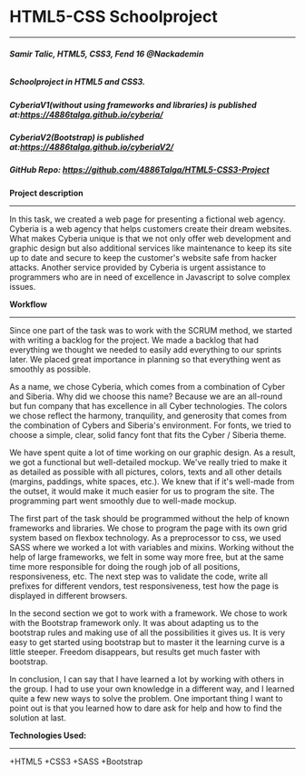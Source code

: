 # HTML5-CSS Schoolproject
***

###### **Samir Talic, HTML5, CSS3, Fend 16 @Nackademin** ######

##### Schoolproject in HTML5 and CSS3.

 ##### CyberiaV1(without using frameworks and libraries) is published at:<https://4886talga.github.io/cyberia/>
 
 ##### CyberiaV2(Bootstrap) is published at:<https://4886talga.github.io/cyberiaV2/>
 
 ##### GitHub Repo: <https://github.com/4886Talga/HTML5-CSS3-Project>
 
 
 
 **Project description**
 ***
 
In this task, we created a web page for presenting a fictional web agency. Cyberia is a web agency that helps customers create their dream websites. What makes Cyberia unique is that we not only offer web development and graphic design but also additional services like maintenance to keep its site up to date and secure to keep the customer's website safe from hacker attacks. Another service provided by Cyberia is urgent assistance to programmers who are in need of excellence in Javascript to solve complex issues.
 
 
 **Workflow**
 ***
  
Since one part of the task was to work with the SCRUM method, we started with writing a backlog for the project. We made a backlog that had everything we thought we needed to easily add everything to our sprints later. We placed great importance in planning so that everything went as smoothly as possible.

As a name, we chose Cyberia, which comes from a combination of Cyber and Siberia. Why did we choose this name? Because we are an all-round but fun company that has excellence in all Cyber technologies. The colors we chose reflect the harmony, tranquility, and generosity that comes from the combination of Cybers and Siberia's environment. For fonts, we tried to choose a simple, clear, solid fancy font that fits the Cyber / Siberia theme.

We have spent quite a lot of time working on our graphic design. As a result, we got a functional but well-detailed mockup. We've really tried to make it as detailed as possible with all pictures, colors, texts and all other details (margins, paddings, white spaces, etc.). We knew that if it's well-made from the outset, it would make it much easier for us to program the site. The programming part went smoothly due to well-made mockup.

The first part of the task should be programmed without the help of known frameworks and libraries. We chose to program the page with its own grid system based on flexbox technology.
As a preprocessor to css, we used SASS where we worked a lot with variables and mixins. Working without the help of large frameworks, we felt in some way more free, but at the same time more responsible for doing the rough job of all positions, responsiveness, etc. The next step was to validate the code, write all prefixes for different vendors, test responsiveness, test how the page is displayed in different browsers.

In the second section we got to work with a framework. We chose to work with the Bootstrap framework only. It was about adapting us to the bootstrap rules and making use of all the possibilities it gives us. It is very easy to get started using bootstrap but to master it the learning curve is a little steeper. Freedom disappears, but results get much faster with bootstrap.

In conclusion, I can say that I have learned a lot by working with others in the group. I had to use your own knowledge in a different way, and I learned quite a few new ways to solve the problem. One important thing I want to point out is that you learned how to dare ask for help and how to find the solution at last.

**Technologies Used:**
***

+HTML5
+CSS3
+SASS
+Bootstrap
 

